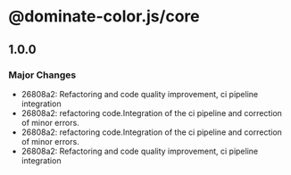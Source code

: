 # @dominate-color.js/core

## 1.0.0

### Major Changes

- 26808a2: Refactoring and code quality improvement, ci pipeline integration
- 26808a2: refactoring code.Integration of the ci pipeline and correction of minor errors.
- 26808a2: refactoring code.Integration of the ci pipeline and correction of minor errors.
- 26808a2: Refactoring and code quality improvement, ci pipeline integration
